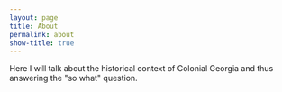 ```yaml
---
layout: page
title: About
permalink: about
show-title: true
---
```


Here I will talk about the historical context of Colonial Georgia and thus answering the "so what" question.
